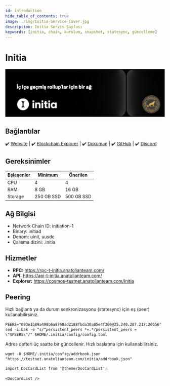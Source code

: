 ```yaml
---
id: introduction
hide_table_of_contents: true
image: ./img/Initia-Service-Cover.jpg
description: Initia Servis Sayfası
keywords: [initia, chain, kurulum, snapshot, statesync, güncelleme]
---
```

# Initia

![Initia](./img/Initia-Service.jpg)

## Bağlantılar
 ✔️ [Website](https://initia.xyz/) |
 ✔️ [Blockchain Explorer](https://cosmos-testnet.anatolianteam.com/Initia) |
 ✔️ [Doküman](https://docs.initia.xyz/) |
 ✔️ [GitHub](https://github.com/initia-labs) |
 ✔️ [Discord](https://discord.gg/initia)

## Gereksinimler

| Bşleşenler | Minimum | **Önerilen** |
| ------------ | ------------ | ------------ |
| CPU |	4 | 4 |
| RAM	| 8 GB | 16 GB |
| Storage	| 250 GB SSD | 500 GB SSD | 

## Ağ Bilgisi 

* Network Chain ID: initiation-1
* Binary: initiad
* Denom: uinit, uusdc
* Çalışma dizini: .initia

## Hizmetler
* **RPC:** https://rpc-t-initia.anatolianteam.com/ 
* **API:** https://api-t-initia.anatolianteam.com/
* **Explorer:** https://cosmos-testnet.anatolianteam.com/Initia

## Peering
Hızlı bağlantı ya da durum senkronizasyonu (statesync) için eş (peer) kullanabilirsiniz.
```shell
PEERS="093e1b89a498b6a8760ad2188fbda30a05e4f300@35.240.207.217:26656"
sed -i.bak -e "s/^persistent_peers *=.*/persistent_peers = \"$PEERS\"/" $HOME/.initia/config/config.toml
```
Adres defteri üç saatte bir güncellenir. Hızlı başlatma için kullanabilirsiniz.
```shell
wget -O $HOME/.initia/config/addrbook.json "https://testnet.anatolianteam.com/initia/addrbook.json"
```

```mdx-code-block
import DocCardList from '@theme/DocCardList';

<DocCardList />
```
